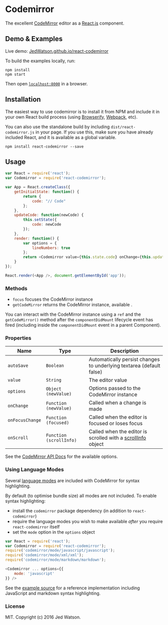 # Codemirror

The excellent [CodeMirror](https://codemirror.net) editor as a [React.js](http://facebook.github.io/react) component.


## Demo & Examples

Live demo: [JedWatson.github.io/react-codemirror](http://JedWatson.github.io/react-codemirror)

To build the examples locally, run:

```
npm install
npm start
```

Then open [`localhost:8000`](http://localhost:8000) in a browser.


## Installation

The easiest way to use codemirror is to install it from NPM and include it in your own React build process (using [Browserify](http://browserify.org), [Webpack](http://webpack.github.io/), etc).

You can also use the standalone build by including `dist/react-codemirror.js` in your page. If you use this, make sure you have already included React, and it is available as a global variable.

```
npm install react-codemirror --save
```


## Usage

```javascript
var React = require('react');
var Codemirror = require('react-codemirror');

var App = React.createClass({
	getInitialState: function() {
		return {
			code: "// Code"
		};
	},
	updateCode: function(newCode) {
		this.setState({
			code: newCode
		});
	},
	render: function() {
		var options = {
			lineNumbers: true
		};
		return <Codemirror value={this.state.code} onChange={this.updateCode} options={options} />
	}
});

React.render(<App />, document.getElementById('app'));
```

### Methods

* `focus` focuses the CodeMirror instance
* `getCodeMirror` returns the CodeMirror instance, available .

You can interact with the CodeMirror instance using a `ref` and the `getCodeMirror()` method after the `componentDidMount` lifecycle event has fired (including inside the `componentDidMount` event in a parent Component).

### Properties

| Name | Type | Description |
|------|------|-------------|
| `autoSave` | `Boolean` | Automatically persist changes to underlying textarea (default false) |
| `value` | `String` | The editor value |
| `options` | `Object (newValue)` | Options passed to the CodeMirror instance |
| `onChange` | `Function (newValue)` | Called when a change is made |
| `onFocusChange` | `Function (focused)` | Called when the editor is focused or loses focus |
| `onScroll` | `Function (scrollInfo)` | Called when the editor is scrolled with a [scrollInfo](https://codemirror.net/doc/manual.html#getScrollInfo) object |

See the [CodeMirror API Docs](https://codemirror.net/doc/manual.html#api) for the available options.

### Using Language Modes

Several [language modes](https://codemirror.net/mode/) are included with CodeMirror for syntax highlighting.

By default (to optimise bundle size) all modes are not included. To enable syntax highlighting:

* install the `codemirror` package dependency (in addition to `react-codemirror`)
* require the language modes you wish to make available _after_ you require `react-codemirror` itself
* set the `mode` option in the `options` object

```js
var React = require('react');
var Codemirror = require('react-codemirror');
require('codemirror/mode/javascript/javascript');
require('codemirror/mode/xml/xml');
require('codemirror/mode/markdown/markdown');

<Codemirror ... options={{
	mode: 'javascript'
}} />
```

See the [example source](https://github.com/JedWatson/react-codemirror/blob/master/example/src/example.js) for a reference implementation including JavaScript and markdown syntax highlighting.

### License

MIT. Copyright (c) 2016 Jed Watson.
